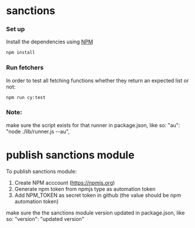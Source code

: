 # sanctions

### Set up

Install the dependencies using [NPM](https://www.npmjs.com/)

```bash
npm install
```

### Run fetchers

In order to test all fetching functions whether they return an expected list or not:

```bash
npm run cy:test
```

### Note:

make sure the script exists for that runner in package.json, like so:
 "au": "node ./lib/runner.js --au",

# publish sanctions module

To publish sanctions module:

1. Create NPM acccount (https://npmjs.org)
2. Generate npm token from npmjs type as automation token
3. Add NPM_TOKEN as secret token in github (the value should be npm automation token)

make sure the the sanctions module version updated in package.json, like so:
  "version": "updated version"